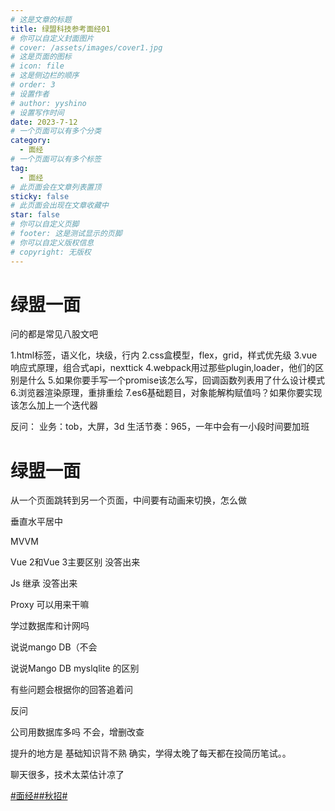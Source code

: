 ```yaml
---
# 这是文章的标题
title: 绿盟科技参考面经01
# 你可以自定义封面图片
# cover: /assets/images/cover1.jpg
# 这是页面的图标
# icon: file
# 这是侧边栏的顺序
# order: 3
# 设置作者
# author: yyshino
# 设置写作时间
date: 2023-7-12
# 一个页面可以有多个分类
category:
  - 面经
# 一个页面可以有多个标签
tag:
  - 面经
# 此页面会在文章列表置顶
sticky: false
# 此页面会出现在文章收藏中
star: false
# 你可以自定义页脚
# footer: 这是测试显示的页脚
# 你可以自定义版权信息
# copyright: 无版权
---
```


# 绿盟一面

问的都是常见八股文吧

1.html标签，语义化，块级，行内
2.css盒模型，flex，grid，样式优先级
3.vue响应式原理，组合式api，nexttick
4.webpack用过那些plugin,loader，他们的区别是什么
5.如果你要手写一个promise该怎么写，回调函数列表用了什么设计模式
6.浏览器渲染原理，重排重绘
7.es6基础题目，对象能解构赋值吗？如果你要实现该怎么加上一个迭代器

反问：
业务：tob，大屏，3d
生活节奏：965，一年中会有一小段时间要加班





# 绿盟一面

从一个页面跳转到另一个页面，中间要有动画来切换，怎么做

垂直水平居中

MVVM

Vue 2和Vue 3主要区别 没答出来

Js 继承 没答出来

Proxy 可以用来干嘛

学过数据库和计网吗

说说mango DB（不会

说说Mango DB myslqlite 的区别

有些问题会根据你的回答追着问

反问

公司用数据库多吗 不会，增删改查

提升的地方是 基础知识背不熟 确实，学得太晚了每天都在投简历笔试。。

聊天很多，技术太菜估计凉了

[#面经#](https://www.nowcoder.com/creation/subject/928d551be73f40db82c0ed83286c8783)[#秋招#](https://www.nowcoder.com/creation/subject/002d6ce4eab1487f9cae3241b5322732)
